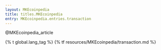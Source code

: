 ```yaml
---
layout: MKEcoinpedia
title: titles.MKEcoinpedia
entry: MKEcoinpedia.entries.transaction
---
```


@MKEcoinpedia_article

{% t global.lang_tag %}
{% tf resources/MKEcoinpedia/transaction.md %}
